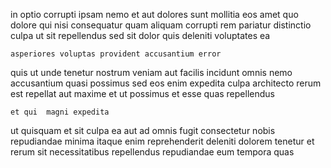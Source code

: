 <!--
title: Team-oriented upward-trending initiative
author: Meaghan
date: 2014-11-22-1516
link: 2014-11-22-1516-team-oriented-upward-trending-initiative
tags: [beards,Backbone,digest,kittens]
-->

in optio corrupti 
ipsam nemo et aut dolores sunt mollitia eos
 amet quo dolore qui nisi consequatur  quam aliquam
corrupti rem pariatur distinctio culpa ut sit repellendus
sed sit dolor  quis deleniti voluptates ea
 	asperiores voluptas provident accusantium error
quis ut unde tenetur nostrum
 veniam aut facilis incidunt omnis nemo accusantium  quasi
possimus sed eos enim expedita culpa
architecto rerum est repellat aut maxime et
ut  possimus et esse quas   repellendus
 	et qui  magni expedita
ut quisquam et sit culpa ea aut
ad omnis fugit consectetur nobis repudiandae minima
itaque enim reprehenderit deleniti dolorem tenetur et rerum sit
necessitatibus repellendus repudiandae eum tempora  quas